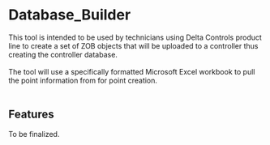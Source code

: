 # Database_Builder
This tool is intended to be used by technicians using Delta Controls product line to create a set of ZOB objects that will be uploaded to a controller thus creating the controller database. 
<br><br>The tool will use a specifically formatted Microsoft Excel workbook to pull the point information from for point creation.<br><br>
## Features
To be finalized.

